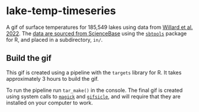 # lake-temp-timeseries
A gif of surface temperatures for 185,549 lakes using data from [Willard et al. 2022](https://aslopubs.onlinelibrary.wiley.com/doi/10.1002/lol2.10249). The [data are sourced from ScienceBase](https://doi.org/10.5066/P9CEMS0M) using the [`sbtools`](https://github.com/USGS-R/sbtools) package for R, and placed in a subdirectory, `in/`. 


## Build the gif
This gif is created using a pipeline with the `targets` library for R. It takes approximately 3 hours to build the gif.

To run the pipeline run `tar_make()` in the console. The final gif is created using system calls to [`magick`](https://imagemagick.org/index.php) and [`gifsicle`](https://www.lcdf.org/gifsicle/), and will require that they are installed on your computer to work.